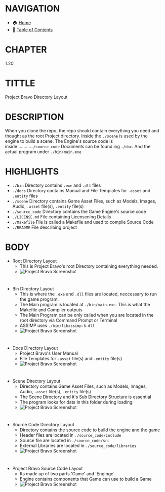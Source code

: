 # NAVIGATION
- 🏠 [Home](../../../README.md)
- 📖 [Table of Contents](../docs_Chapter_0.00_Welcome/doc_Chapter_0.10_Table_of_Contents.md)


# CHAPTER
1.20


# TITTLE
Project Bravo Directory Layout


# DESCRIPTION
When you clone the repo, the repo should contain everything you need and thought as the root Project directory. Inside the `./scene` is used by the engine to build a scene. The Engine's source code is inside...........`./source_code` Documents can be found ing `./doc`. And the actual program under `./bin/main.exe`

# HIGHLIGHTS
- `./bin` Directory contains `.exe` and `.dll` files
- `./docs` Directory contains Manual and File Templates for `.asset` and `.entity` files
- `./scene` Directory contains Game Asset Files, such as Models, Images, Audio, `.asset` file(s), `.entity` file(s)
- `./source_code` Directory contains the Game Engine's source code
- `./LICENSE.md` File containing Licensening Details
- `./Makefile` File is called a Makefile and used to compile Source Code
- `./README` File describing project

# BODY

- Root Directory Layout
    - This is Project Bravo's root Directory containing everything needed.
    - ![Project Bravo Screenshot](../../../docs/images/project_bravo_layout_directory.png "Project Bravo Screenshot")

#

- Bin Directory Layout
    - This is where the `.exe` and `.dll` files are located, neccessary to run the game program.
    - The Main program is located at `./bin/main.exe`. This is what the Makefile and Compiler outputs
    - The Main Program can be only called when you are located in the root directory via Command Prompt or Terminal
    - ASSIMP uses `./bin/libassimp-6.dll`
    - ![Project Bravo Screenshot](../../../docs/images/project_bravo_layout_directory_bin.png "Project Bravo Screenshot")

#

- Docs Directory Layout
    - Project Bravo's User Manual
    - File Templates for `.asset` file(s) and `.entity` file(s) 
    - ![Project Bravo Screenshot](../../../docs/images/project_bravo_layout_directory_docs.png "Project Bravo Screenshot")

#

- Scene Directory Layout
    - Directory contains Game Asset Files, such as Models, Images, Audio, `.asset` file(s), `.entity` file(s)
    - The Scene Directory and it's Sub Directory Structure is essential
    - The program looks for data in this folder during loading 
    - ![Project Bravo Screenshot](../../../docs/images/project_bravo_layout_directory_scene.png "Project Bravo Screenshot")

#

- Source Code Directory Layout
    - Directory contains the source code to build the engine and the game
    - Header files are located in `./source_code/include`
    - Source file are located in `./source_code/src`
    - External Libraries are located in `./source_code/libraries`
    - ![Project Bravo Screenshot](../../../docs/images/project_bravo_layout_directory_source_code.png "Project Bravo Screenshot")

#

- Project Bravo Source Code Layout
    - Its made up of two parts 'Game' and 'Enginge'
    - Engine contains components that Game can use to build a Game
    - ![Project Bravo Screenshot](../../../docs/images/project_bravo_layout_source_code.png "Project Bravo Screeshot")
